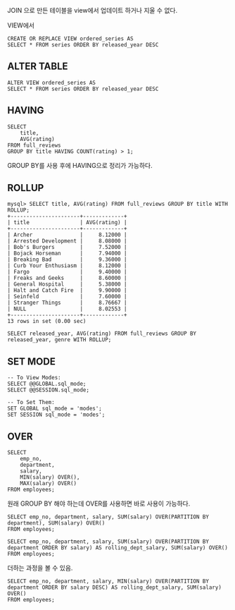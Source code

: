 
JOIN 으로 만든 테이블을 view에서 업데이트 하거나 지울 수 없다.

VIEW에서 

```mysql
CREATE OR REPLACE VIEW ordered_series AS
SELECT * FROM series ORDER BY released_year DESC
```

## ALTER TABLE

```mysql
ALTER VIEW ordered_series AS
SELECT * FROM series ORDER BY released_year DESC
```

## HAVING
```mysql
SELECT
	title,
	AVG(rating)
FROM full_reviews
GROUP BY title HAVING COUNT(rating) > 1;
```

GROUP BY를 사용 후에 HAVING으로 정리가 가능하다.

## ROLLUP
```mysql
mysql> SELECT title, AVG(rating) FROM full_reviews GROUP BY title WITH ROLLUP;
+----------------------+-------------+
| title                | AVG(rating) |
+----------------------+-------------+
| Archer               |     8.12000 |
| Arrested Development |     8.08000 |
| Bob's Burgers        |     7.52000 |
| Bojack Horseman      |     7.94000 |
| Breaking Bad         |     9.36000 |
| Curb Your Enthusiasm |     8.12000 |
| Fargo                |     9.40000 |
| Freaks and Geeks     |     8.60000 |
| General Hospital     |     5.38000 |
| Halt and Catch Fire  |     9.90000 |
| Seinfeld             |     7.60000 |
| Stranger Things      |     8.76667 |
| NULL                 |     8.02553 |
+----------------------+-------------+
13 rows in set (0.00 sec)
```


```mysql
SELECT released_year, AVG(rating) FROM full_reviews GROUP BY released_year, genre WITH ROLLUP;
```


## SET MODE
```mysql
-- To View Modes:
SELECT @@GLOBAL.sql_mode;
SELECT @@SESSION.sql_mode;
 
-- To Set Them:
SET GLOBAL sql_mode = 'modes';
SET SESSION sql_mode = 'modes';
```

## OVER
```mysql
SELECT 
    emp_no, 
    department, 
    salary, 
    MIN(salary) OVER(),
    MAX(salary) OVER()
FROM employees;
```

원래 GROUP BY 해야 하는데 OVER를 사용하면 바로 사용이 가능하다.

```mysql
SELECT emp_no, department, salary, SUM(salary) OVER(PARTITION BY department), SUM(salary) OVER()
FROM employees;
```

```mysql
SELECT emp_no, department, salary, SUM(salary) OVER(PARTITION BY department ORDER BY salary) AS rolling_dept_salary, SUM(salary) OVER()
FROM employees;
```
더하는 과정을 볼 수 있음.

```mysql
SELECT emp_no, department, salary, MIN(salary) OVER(PARTITION BY department ORDER BY salary DESC) AS rolling_dept_salary, SUM(salary) OVER()
FROM employees;

```


